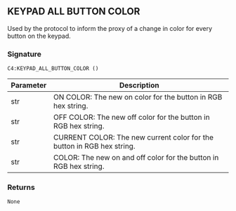 ## KEYPAD ALL BUTTON COLOR

Used by the protocol to inform the proxy of a change in color for every button on the keypad.


### Signature

`C4:KEYPAD_ALL_BUTTON_COLOR ()`


| Parameter | Description |
| --- | --- |
| str | ON COLOR: The new on color for the button in RGB hex string. |
| str | OFF COLOR: The new off color for the button in RGB hex string. |
| str | CURRENT COLOR:  The new current color for the button in RGB hex string. |
| str | COLOR:  The new on and off color for the button in RGB hex string. |


### Returns

`None`
